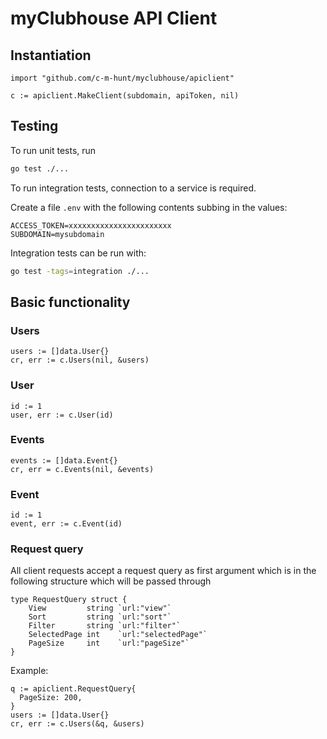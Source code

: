 # myClubhouse API Client

## Instantiation
```golang
import "github.com/c-m-hunt/myclubhouse/apiclient"

c := apiclient.MakeClient(subdomain, apiToken, nil)
```

## Testing
To run unit tests, run 
```bash
go test ./...
```

To run integration tests, connection to a service is required.

Create a file `.env` with the following contents subbing in the values:
```
ACCESS_TOKEN=xxxxxxxxxxxxxxxxxxxxxxx
SUBDOMAIN=mysubdomain
```
Integration tests can be run with:
```bash
go test -tags=integration ./...
```
## Basic functionality
### Users
```golang
users := []data.User{}
cr, err := c.Users(nil, &users)
```
### User
```golang
id := 1
user, err := c.User(id)
```
### Events
```golang
events := []data.Event{}
cr, err = c.Events(nil, &events)
```
### Event
```golang
id := 1
event, err := c.Event(id)
```

### Request query
All client requests accept a request query as first argument which is in the following structure which will be passed through
```golang
type RequestQuery struct {
	View         string `url:"view"`
	Sort         string `url:"sort"`
	Filter       string `url:"filter"`
	SelectedPage int    `url:"selectedPage"`
	PageSize     int    `url:"pageSize"`
}
```

Example:
```golang
q := apiclient.RequestQuery{
  PageSize: 200,
}
users := []data.User{}
cr, err := c.Users(&q, &users)
```